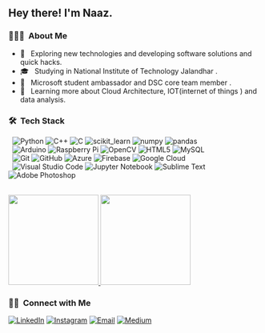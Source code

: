 
<h2> Hey there! I'm Naaz.</h2>

<h3> 👨🏻‍💻 &nbsp;About Me </h3>

- 🤔 &nbsp; Exploring new technologies and developing software solutions and quick hacks.
- 🎓 &nbsp; Studying in National Institute of Technology Jalandhar .
- 💼 &nbsp; Microsoft student ambassador and DSC core team member .
- 🌱 &nbsp; Learning more about Cloud Architecture, IOT(internet of things ) and data analysis.


<h3> 🛠 &nbsp;Tech Stack</h3>

 &nbsp;
  ![Python](https://img.shields.io/badge/Python-3776AB?style=for-the-badge&logo=python&logoColor=white)
  ![C++](https://img.shields.io/badge/C%2B%2B-00599C?style=for-the-badge&logo=c%2B%2B&logoColor=whiteC)
  ![C]( https://img.shields.io/badge/C-00599C?style=for-the-badge&logo=c&logoColor=white)
  ![scikit_learn]( https://img.shields.io/badge/scikit_learn-F7931E?style=for-the-badge&logo=scikit-learn&logoColor=white)
  ![numpy]( https://img.shields.io/badge/Numpy-777BB4?style=for-the-badge&logo=numpy&logoColor=white)
  ![pandas]( https://img.shields.io/badge/Pandas-2C2D72?style=for-the-badge&logo=pandas&logoColor=white)
  <br/>
&nbsp;
  ![Arduino](https://img.shields.io/badge/-Arduino-00979D?style=for-the-badge&logo=Arduino&logoColor=white)
  ![Raspberry Pi](https://img.shields.io/badge/-RaspberryPi-C51A4A?style=for-the-badge&logo=Raspberry-Pi)
  ![OpenCV](https://img.shields.io/badge/opencv-%23white.svg?style=for-the-badge&logo=opencv&logoColor=white)
  ![HTML5](https://img.shields.io/badge/html5-%23E34F26.svg?style=for-the-badge&logo=html5&logoColor=white)
  ![MySQL](https://img.shields.io/badge/mysql-%2300f.svg?style=for-the-badge&logo=mysql&logoColor=white)
   <br/>
   &nbsp;
  ![Git](https://img.shields.io/badge/git-%23F05033.svg?style=for-the-badge&logo=git&logoColor=white)
  ![GitHub](https://img.shields.io/badge/github-%23121011.svg?style=for-the-badge&logo=github&logoColor=white)
  ![Azure](https://img.shields.io/badge/azure-%230072C6.svg?style=for-the-badge&logo=azure-devops&logoColor=white)
  ![Firebase](https://img.shields.io/badge/firebase-%23039BE5.svg?style=for-the-badge&logo=firebase)
  ![Google Cloud](https://img.shields.io/badge/GoogleCloud-%234285F4.svg?style=for-the-badge&logo=google-cloud&logoColor=white)
 <br/>
  &nbsp;
  ![Visual Studio Code](https://img.shields.io/badge/Visual%20Studio%20Code-0078d7.svg?style=for-the-badge&logo=visual-studio-code&logoColor=white)
  ![Jupyter Notebook](https://img.shields.io/badge/jupyter-%23FA0F00.svg?style=for-the-badge&logo=jupyter&logoColor=white)
  ![Sublime Text](https://img.shields.io/badge/sublime_text-%23575757.svg?style=for-the-badge&logo=sublime-text&logoColor=important)
  ![Adobe Photoshop](https://img.shields.io/badge/adobephotoshop-%2331A8FF.svg?style=for-the-badge&logo=adobephotoshop&logoColor=white)
  

<br/>

<a href="https://github.com/AVS1508">
  <img height="180em" src="https://github-readme-stats.vercel.app/api?username=naazkakria&theme=buefy&show_icons=true" />
  <img height="180em" src="https://github-readme-stats.vercel.app/api/top-langs/?username=naazkakria&theme=buefy&layout=compact" />
</a>

<br/>

<h3> 🤝🏻 &nbsp;Connect with Me </h3>

<p>
<a href="https://www.linkedin.com/in/naaz-kakria-b63a30193//"><img alt="LinkedIn" src="https://img.shields.io/badge/LinkedIn-0077B5?style=for-the-badge&logo=linkedin&logoColor=white"></a>
<a href="https://www.instagram.com/naazk2001/"><img alt="Instagram" src="https://img.shields.io/badge/Instagram-E4405F?style=for-the-badge&logo=instagram&logoColor=white"></a>
<a href="mailto:naazkakria2050@gmail.com"><img alt="Email" src="https://img.shields.io/badge/Gmail-D14836?style=for-the-badge&logo=gmail&logoColor=white"></a>
 <a href="https://medium.com/@naazkakria2050"><img alt="Medium" src="https://img.shields.io/badge/Medium-%23000000.svg?style=for-the-badge&logo=Medium&logoColor=white"></a>
</p>

